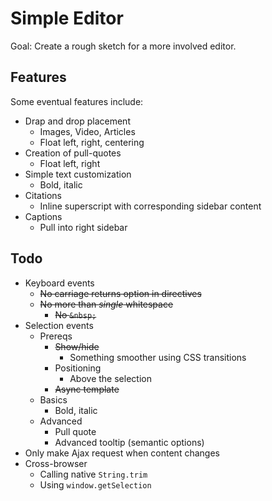 Simple Editor
=============

Goal: Create a rough sketch for a more involved editor.

Features
--------

Some eventual features include:

* Drap and drop placement
    * Images, Video, Articles
    * Float left, right, centering
* Creation of pull-quotes
    * Float left, right
* Simple text customization
    * Bold, italic
* Citations
    * Inline superscript with corresponding sidebar content
* Captions
    * Pull into right sidebar

Todo
----

* Keyboard events
    * ~~No carriage returns option in directives~~
    * ~~No more than _single_ whitespace~~
        * ~~No `&nbsp;`~~
* Selection events
    * Prereqs
        * ~~Show/hide~~
            * Something smoother using CSS transitions
        * Positioning
            * Above the selection
        * ~~Async template~~
    * Basics
        * Bold, italic
    * Advanced
        * Pull quote
        * Advanced tooltip (semantic options)
* Only make Ajax request when content changes
* Cross-browser
    * Calling native `String.trim`
    * Using `window.getSelection`
